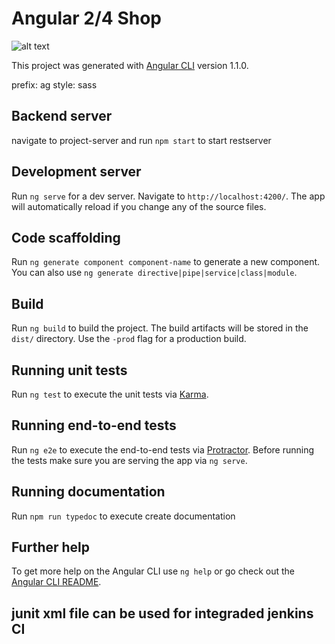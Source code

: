 # Angular 2/4 Shop

![alt text](https://github.com/andregaertner/angular2-shop/blob/master/src/assets/screenshot.png)


This project was generated with [Angular CLI](https://github.com/angular/angular-cli) version 1.1.0.

prefix: ag
style: sass

## Backend server
navigate to project-server and run `npm start` to start restserver
## Development server

Run `ng serve` for a dev server. Navigate to `http://localhost:4200/`. The app will automatically reload if you change any of the source files.

## Code scaffolding

Run `ng generate component component-name` to generate a new component. You can also use `ng generate directive|pipe|service|class|module`.

## Build

Run `ng build` to build the project. The build artifacts will be stored in the `dist/` directory. Use the `-prod` flag for a production build.

## Running unit tests

Run `ng test` to execute the unit tests via [Karma](https://karma-runner.github.io).

## Running end-to-end tests

Run `ng e2e` to execute the end-to-end tests via [Protractor](http://www.protractortest.org/).
Before running the tests make sure you are serving the app via `ng serve`.

## Running documentation
Run `npm run typedoc` to execute create documentation
## Further help

To get more help on the Angular CLI use `ng help` or go check out the [Angular CLI README](https://github.com/angular/angular-cli/blob/master/README.md).

## junit xml file can be used for integraded jenkins CI
